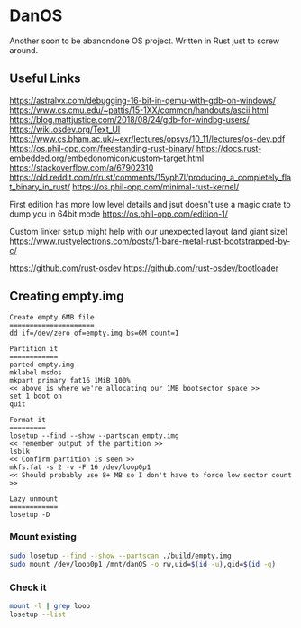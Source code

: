 # DanOS
Another soon to be abanondone OS project. Written in Rust just to screw around.

## Useful Links

https://astralvx.com/debugging-16-bit-in-qemu-with-gdb-on-windows/
https://www.cs.cmu.edu/~pattis/15-1XX/common/handouts/ascii.html
https://blog.mattjustice.com/2018/08/24/gdb-for-windbg-users/
https://wiki.osdev.org/Text_UI
https://www.cs.bham.ac.uk/~exr/lectures/opsys/10_11/lectures/os-dev.pdf
https://os.phil-opp.com/freestanding-rust-binary/
https://docs.rust-embedded.org/embedonomicon/custom-target.html
https://stackoverflow.com/a/67902310
https://old.reddit.com/r/rust/comments/15yph7l/producing_a_completely_flat_binary_in_rust/
https://os.phil-opp.com/minimal-rust-kernel/

First edition has more low level details and jsut doesn't use a magic crate to dump you in 64bit mode
https://os.phil-opp.com/edition-1/

Custom linker setup might help with our unexpected layout (and giant size)
https://www.rustyelectrons.com/posts/1-bare-metal-rust-bootstrapped-by-c/

https://github.com/rust-osdev
https://github.com/rust-osdev/bootloader

## Creating empty.img

```
Create empty 6MB file
=====================
dd if=/dev/zero of=empty.img bs=6M count=1

Partition it
============
parted empty.img
mklabel msdos
mkpart primary fat16 1MiB 100%
<< above is where we're allocating our 1MB bootsector space >>
set 1 boot on
quit

Format it
=========
losetup --find --show --partscan empty.img
<< remember output of the partition >>
lsblk
<< Confirm partition is seen >>
mkfs.fat -s 2 -v -F 16 /dev/loop0p1
<< Should probably use 8+ MB so I don't have to force low sector count >>

Lazy unmount
============
losetup -D
```

### Mount existing

```bash
sudo losetup --find --show --partscan ./build/empty.img
sudo mount /dev/loop0p1 /mnt/danOS -o rw,uid=$(id -u),gid=$(id -g)
```

### Check it

```bash
mount -l | grep loop
losetup --list
```